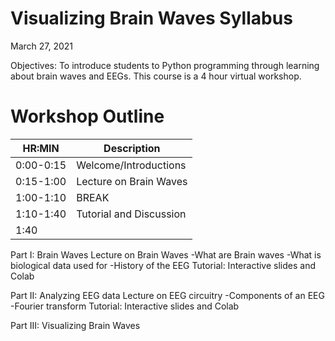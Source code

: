 # Visualizing Brain Waves Syllabus
March 27, 2021

Objectives: To introduce students to Python programming through learning about brain waves and EEGs. This course is a 4 hour virtual workshop.


# Workshop Outline
|HR:MIN| Description|
|------|------------|
|0:00-0:15| Welcome/Introductions |
|0:15-1:00| Lecture on Brain Waves |
|1:00-1:10| BREAK|
|1:10-1:40| Tutorial and Discussion|
|1:40

Part I: Brain Waves
Lecture on Brain Waves
  -What are Brain waves
  -What is biological data used for
  -History of the EEG
Tutorial: Interactive slides and Colab 

Part II: Analyzing EEG data 
Lecture on EEG circuitry
  -Components of an EEG
  -Fourier transform
Tutorial: Interactive slides and Colab 

Part III: Visualizing Brain Waves
